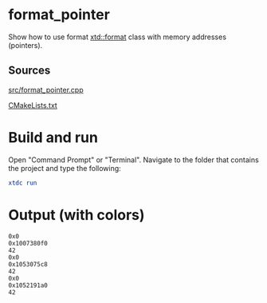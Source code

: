# format_pointer

Show how to use format [xtd::format](https://gammasoft71.github.io/xtd/reference_guides/latest/_format_page.html) class with memory addresses (pointers).

## Sources

[src/format_pointer.cpp](src/format_pointer.cpp)

[CMakeLists.txt](CMakeLists.txt)

# Build and run

Open "Command Prompt" or "Terminal". Navigate to the folder that contains the project and type the following:

```cmake
xtdc run
```

# Output (with colors)

```
0x0
0x1007380f0
42
0x0
0x1053075c8
42
0x0
0x1052191a0
42
```

